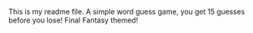 This is my readme file.
A simple word guess game, you get 15 guesses before you lose!
Final Fantasy themed!
